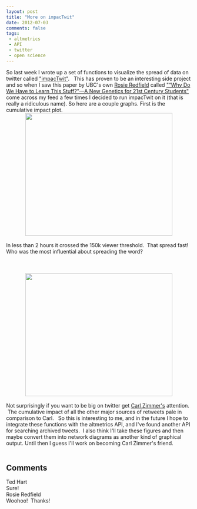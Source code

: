 ```yaml
---
layout: post
title: "More on impacTwit"
date: 2012-07-03
comments: false
tags:
 - altmetrics
 - API
 - twitter
 - open science
---
```


<div class='post'>
So last week I wrote up a set of functions to visualize the spread of data on twitter called <a href="http://currentecology.blogspot.ca/2012/06/impactwit-how-big-is-your-work-on.html" target="_blank">"impacTwit"</a>. &nbsp; This has proven to be an interesting side project and so when I saw this paper by UBC's own <a href="http://rrresearch.fieldofscience.com/">Rosie Redfield</a> called <a href="http://www.plosbiology.org/article/info%3Adoi%2F10.1371%2Fjournal.pbio.1001356">"“Why Do We Have to Learn This Stuff?”—A New Genetics for 21st Century Students"</a> come across my feed a few times I decided to run impacTwit on it (that is really a ridiculous name).  So here are a couple graphs.  First is the cumulative impact plot.<br /><div class="separator" style="clear: both; text-align: center;"><a href="http://4.bp.blogspot.com/--5hqifmycQs/T_OHKxuUuaI/AAAAAAAADWc/o5S3k-GGfvc/s1600/RRcumulative.png" imageanchor="1" style="margin-left: 1em; margin-right: 1em;"><img border="0" height="333" src="http://4.bp.blogspot.com/--5hqifmycQs/T_OHKxuUuaI/AAAAAAAADWc/o5S3k-GGfvc/s400/RRcumulative.png" width="400" /></a></div><div class="separator" style="clear: both; text-align: left;"><br /></div><div class="separator" style="clear: both; text-align: center;"></div><div class="separator" style="clear: both; text-align: left;">In less than 2 hours it crossed the 150k viewer threshold. &nbsp;That spread fast! Who was the most influential about spreading the word? &nbsp;</div><div><br /></div><br /><div class="separator" style="clear: both; text-align: center;"><br /></div><div class="separator" style="clear: both; text-align: center;"><a href="http://3.bp.blogspot.com/-A19ZFdLvt60/T_OHKlxFeYI/AAAAAAAADWU/QQJPygsJLD8/s1600/RRbyuser.png" imageanchor="1" style="margin-left: 1em; margin-right: 1em;"><img border="0" height="333" src="http://3.bp.blogspot.com/-A19ZFdLvt60/T_OHKlxFeYI/AAAAAAAADWU/QQJPygsJLD8/s400/RRbyuser.png" width="400" /></a></div><div class="separator" style="clear: both; text-align: left;"><br /></div><div class="separator" style="clear: both; text-align: left;">Not surprisingly if you want to be big on twitter get <a href="http://carlzimmer.com/" target="_blank">Carl Zimmer's</a> attention. &nbsp;The cumulative impact of all the other major sources of retweets pale in comparison to Carl. &nbsp; So this is interesting to me, and in the future I hope to integrate these functions with the altmetrics API, and I've found another API for searching archived tweets. &nbsp;I also think I'll take these figures and then maybe convert them into network diagrams as another kind of graphical output. Until then I guess I'll work on becoming Carl Zimmer's friend.</div><br /></div>
<h2>Comments</h2>
<div class='comments'>
<div class='comment'>
<div class='author'>Ted Hart</div>
<div class='content'>
Sure!</div>
</div>
<div class='comment'>
<div class='author'>Rosie Redfield</div>
<div class='content'>
Woohoo!  Thanks!</div>
</div>
</div>
